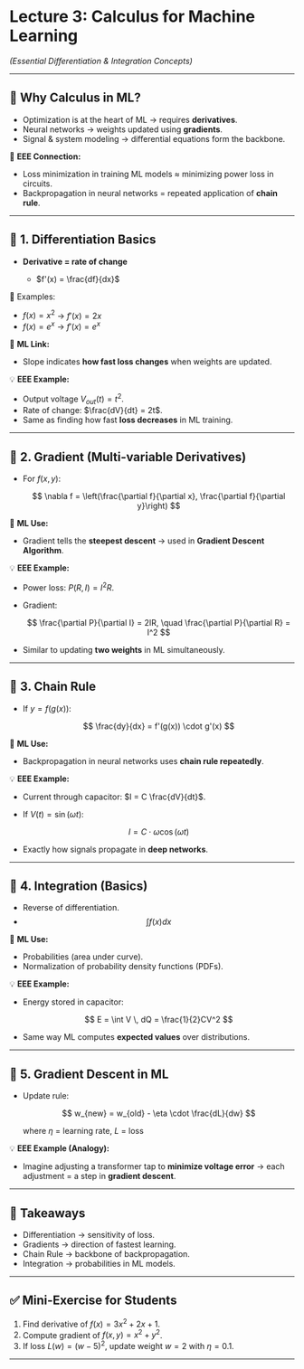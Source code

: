 # **Lecture 3: Calculus for Machine Learning**

*(Essential Differentiation & Integration Concepts)*

---

## 🔹 **Why Calculus in ML?**

* Optimization is at the heart of ML → requires **derivatives**.
* Neural networks → weights updated using **gradients**.
* Signal & system modeling → differential equations form the backbone.

📌 **EEE Connection:**

* Loss minimization in training ML models ≈ minimizing power loss in circuits.
* Backpropagation in neural networks = repeated application of **chain rule**.

---

## 🧮 **1. Differentiation Basics**

* **Derivative = rate of change**

  * $f'(x) = \frac{df}{dx}$

🔸 Examples:

* $f(x) = x^2$ → $f'(x) = 2x$
* $f(x) = e^x$ → $f'(x) = e^x$

📌 **ML Link:**

* Slope indicates **how fast loss changes** when weights are updated.

💡 **EEE Example:**

* Output voltage $V_{out}(t) = t^2$.
* Rate of change: $\frac{dV}{dt} = 2t$.
* Same as finding how fast **loss decreases** in ML training.

---

## 🔹 **2. Gradient (Multi-variable Derivatives)**

* For $f(x,y)$:

  $$
  \nabla f = \left(\frac{\partial f}{\partial x}, \frac{\partial f}{\partial y}\right)
  $$

📌 **ML Use:**

* Gradient tells the **steepest descent** → used in **Gradient Descent Algorithm**.

💡 **EEE Example:**

* Power loss: $P(R,I) = I^2R$.
* Gradient:

  $$
  \frac{\partial P}{\partial I} = 2IR, \quad \frac{\partial P}{\partial R} = I^2
  $$
* Similar to updating **two weights** in ML simultaneously.

---

## 🔹 **3. Chain Rule**

* If $y = f(g(x))$:

  $$
  \frac{dy}{dx} = f'(g(x)) \cdot g'(x)
  $$

📌 **ML Use:**

* Backpropagation in neural networks uses **chain rule repeatedly**.

💡 **EEE Example:**

* Current through capacitor: $I = C \frac{dV}{dt}$.
* If $V(t) = \sin(\omega t)$:

  $$
  I = C \cdot \omega \cos(\omega t)
  $$
* Exactly how signals propagate in **deep networks**.

---

## 🔹 **4. Integration (Basics)**

* Reverse of differentiation.
* $$
  \int f(x) dx
  $$

📌 **ML Use:**

* Probabilities (area under curve).
* Normalization of probability density functions (PDFs).

💡 **EEE Example:**

* Energy stored in capacitor:

  $$
  E = \int V \, dQ = \frac{1}{2}CV^2
  $$
* Same way ML computes **expected values** over distributions.

---

## 🔹 **5. Gradient Descent in ML**

* Update rule:

  $$
  w_{new} = w_{old} - \eta \cdot \frac{dL}{dw}
  $$

  where $\eta$ = learning rate, $L$ = loss

💡 **EEE Example (Analogy):**

* Imagine adjusting a transformer tap to **minimize voltage error** → each adjustment = a step in **gradient descent**.

---

## 🎯 **Takeaways**

* Differentiation → sensitivity of loss.
* Gradients → direction of fastest learning.
* Chain Rule → backbone of backpropagation.
* Integration → probabilities in ML models.

---

## ✅ **Mini-Exercise for Students**

1. Find derivative of $f(x) = 3x^2 + 2x + 1$.
2. Compute gradient of $f(x,y) = x^2 + y^2$.
3. If loss $L(w) = (w-5)^2$, update weight $w=2$ with $\eta = 0.1$.

---
